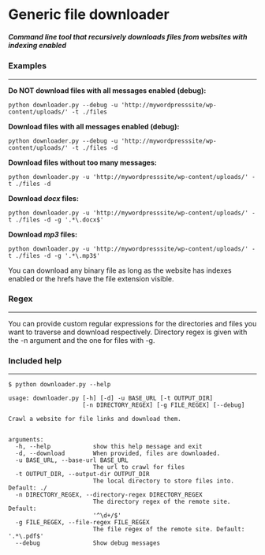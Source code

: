 # Generic file downloader

##### Command line tool that recursively downloads files from websites with indexing enabled

### Examples
----

**Do NOT download files with all messages enabled (debug):**
```
python downloader.py --debug -u 'http://mywordpresssite/wp-content/uploads/' -t ./files
```


**Download files with all messages enabled (debug):**
```
python downloader.py --debug -u 'http://mywordpresssite/wp-content/uploads/' -t ./files -d
```

**Download files without too many messages:**
```
python downloader.py -u 'http://mywordpresssite/wp-content/uploads/' -t ./files -d
```

**Download *docx* files:**
```
python downloader.py -u 'http://mywordpresssite/wp-content/uploads/' -t ./files -d -g '.*\.docx$'
```

**Download *mp3* files:**
```
python downloader.py -u 'http://mywordpresssite/wp-content/uploads/' -t ./files -d -g '.*\.mp3$'
```

You can download any binary file as long as the website has indexes enabled or the hrefs have the file extension visible.


### Regex
---
You can provide custom regular expressions for the directories and files you want to traverse and download respectively.
Directory regex is given with the -n argument and the one for files with -g.


### Included help
---
```
$ python downloader.py --help

usage: downloader.py [-h] [-d] -u BASE_URL [-t OUTPUT_DIR]
                     [-n DIRECTORY_REGEX] [-g FILE_REGEX] [--debug]

Crawl a website for file links and download them.


arguments:
  -h, --help            show this help message and exit
  -d, --download        When provided, files are downloaded.
  -u BASE_URL, --base-url BASE_URL
                        The url to crawl for files
  -t OUTPUT_DIR, --output-dir OUTPUT_DIR
                        The local directory to store files into. Default: ./
  -n DIRECTORY_REGEX, --directory-regex DIRECTORY_REGEX
                        The directory regex of the remote site. Default:
                        '^\d+/$'
  -g FILE_REGEX, --file-regex FILE_REGEX
                        The file regex of the remote site. Default: '.*\.pdf$'
  --debug               Show debug messages
```

